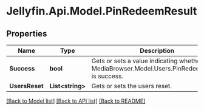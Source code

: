 
# Jellyfin.Api.Model.PinRedeemResult

## Properties

Name | Type | Description | Notes
------------ | ------------- | ------------- | -------------
**Success** | **bool** | Gets or sets a value indicating whether this MediaBrowser.Model.Users.PinRedeemResult is success. | [optional] 
**UsersReset** | **List&lt;string&gt;** | Gets or sets the users reset. | [optional] 

[[Back to Model list]](../README.md#documentation-for-models)
[[Back to API list]](../README.md#documentation-for-api-endpoints)
[[Back to README]](../README.md)

